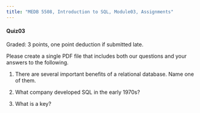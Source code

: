 ```yaml
---
title: "MEDB 5508, Introduction to SQL, Module03, Assignments"
---
```


#### Quiz03

Graded: 3 points, one point deduction if submitted late.

Please create a single PDF file that includes both our questions and your answers to the following.

1. There are several important benefits of a relational database. Name one of them.

2. What company developed SQL in the early 1970s?

3. What is a key?